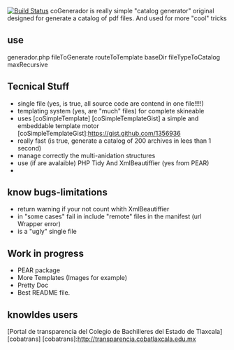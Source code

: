 [![Build Status](https://travis-ci.org/compermisos/coGenerate.png)](https://travis-ci.org/compermisos/coGenerate)
coGenerador is really simple "catalog generator" original designed for generate a catalog of pdf files. And used for more "cool" tricks

use
---
 generador.php fileToGenerate routeToTemplate baseDir fileTypeToCatalog maxRecursive

Tecnical Stuff
--------------
* single file (yes, is true, all source code are contend in one file!!!!)
* templating system (yes, are "much" files) for complete skineable
* uses [coSimpleTemplate] [coSimpleTemplateGist] a simple and embeddable template motor
[coSimpleTemplateGist]:https://gist.github.com/1356936
* really fast (is true, generate a catalog of 200 archives in lees than 1 second)
* manage correctly the multi-anidation structures
* use (if are avalaible) PHP Tidy And XmlBeautiffier (yes from PEAR)
*

know bugs-limitations
---------------------
* return warning if your not count whith XmlBeautiffier
* in "some cases" fail in include "remote" files in the manifest (url Wrapper error)
* is a "ugly" single file

Work in progress
----------------

* PEAR package
* More Templates (Images for example)
* Pretty Doc
* Best README file.


knowldes users
--------------
[Portal de transparencia del Colegio de Bachilleres del Estado de Tlaxcala][cobatrans]
[cobatrans]:http://transparencia.cobatlaxcala.edu.mx


